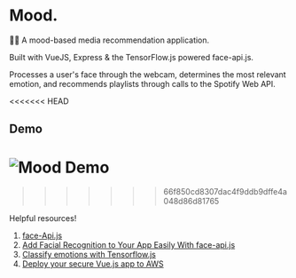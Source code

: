 # Mood.
💃🏾 A mood-based media recommendation application.

Built with VueJS, Express & the TensorFlow.js powered face-api.js.

Processes a user's face through the webcam, determines the most relevant emotion, and recommends playlists through calls to the Spotify Web API.

<<<<<<< HEAD
## Demo
![Mood Demo](https://github.com/kalyssao/Mood./app/src/assets/demo.gif)
=======
>>>>>>> 66f850cd8307dac4f9ddb9dffe4a048d86d81765

Helpful resources!
1. [face-Api.js](https://github.com/justadudewhohacks/face-api.js)
2. [Add Facial Recognition to Your App Easily With face-api.js](https://medium.com/better-programming/add-facial-recognition-to-your-app-easily-with-face-api-js-58df65921e7)
3. [Classify emotions with Tensorflow.js](https://brendansudol.com/writing/tfjs-emotions)
4. [Deploy your secure Vue.js app to AWS](https://developer.okta.com/blog/2018/07/03/deploy-vue-app-aws)